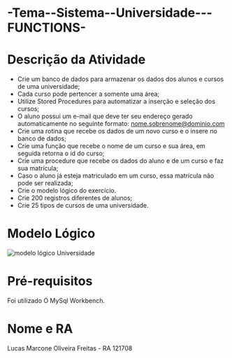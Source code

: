 # -Tema--Sistema--Universidade---FUNCTIONS-

# Descrição da Atividade

* Crie um banco de dados para armazenar os dados dos alunos e cursos de uma universidade;
* Cada curso pode pertencer a somente uma área;
* Utilize Stored Procedures para automatizar a inserção e seleção dos cursos;
* O aluno possui um e-mail que deve ter seu endereço gerado automaticamente no seguinte formato: nome.sobrenome@dominio.com
* Crie uma rotina que recebe os dados de um novo curso e o insere no banco de dados;
* Crie uma função que recebe o nome de um curso e sua área, em seguida retorna o id do curso;
* Crie uma procedure que recebe os dados do aluno e de um curso e faz sua matrícula;
* Caso o aluno já esteja matriculado em um curso, essa matrícula não pode ser realizada;
* Crie o modelo lógico do exercício.
* Crie 200 registros diferentes de alunos;
* Crie 25 tipos de cursos de uma universidade.

# Modelo Lógico 
![modelo lógico Universidade](https://github.com/Lumarcone/-Tema--Sistema--Universidade---FUNCTIONS-/assets/137897667/ddf7a218-e2ae-4289-bef6-069bbd624834)

# Pré-requisitos
Foi utilizado O MySql Workbench.

# Nome e RA
Lucas Marcone Oliveira Freitas - RA 121708

